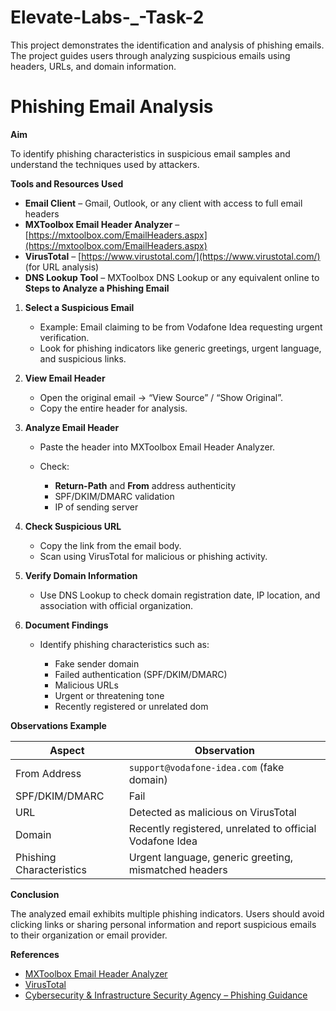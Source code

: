 # Elevate-Labs-_-Task-2
This project demonstrates the identification and analysis of phishing emails. The project guides users through analyzing suspicious emails using headers, URLs, and domain information.


# Phishing Email Analysis
 **Aim**

To identify phishing characteristics in suspicious email samples and understand the techniques used by attackers.


 **Tools and Resources Used**

* **Email Client** – Gmail, Outlook, or any client with access to full email headers
* **MXToolbox Email Header Analyzer** – [https://mxtoolbox.com/EmailHeaders.aspx](https://mxtoolbox.com/EmailHeaders.aspx)
* **VirusTotal** – [https://www.virustotal.com/](https://www.virustotal.com/) (for URL analysis)
* **DNS Lookup Tool** – MXToolbox DNS Lookup or any equivalent online to
 **Steps to Analyze a Phishing Email**

1. **Select a Suspicious Email**

   * Example: Email claiming to be from Vodafone Idea requesting urgent verification.
   * Look for phishing indicators like generic greetings, urgent language, and suspicious links.

2. **View Email Header**

   * Open the original email → “View Source” / “Show Original”.
   * Copy the entire header for analysis.

3. **Analyze Email Header**

   * Paste the header into MXToolbox Email Header Analyzer.
   * Check:

     * **Return-Path** and **From** address authenticity
     * SPF/DKIM/DMARC validation
     * IP of sending server

4. **Check Suspicious URL**

   * Copy the link from the email body.
   * Scan using VirusTotal for malicious or phishing activity.

5. **Verify Domain Information**

   * Use DNS Lookup to check domain registration date, IP location, and association with official organization.

6. **Document Findings**

   * Identify phishing characteristics such as:

     * Fake sender domain
     * Failed authentication (SPF/DKIM/DMARC)
     * Malicious URLs
     * Urgent or threatening tone
     * Recently registered or unrelated dom

**Observations Example**

| Aspect                   | Observation                                              |
| ------------------------ | -------------------------------------------------------- |
| From Address             | `support@vodafone-idea.com` (fake domain)                |
| SPF/DKIM/DMARC           | Fail                                                     |
| URL                      | Detected as malicious on VirusTotal                      |
| Domain                   | Recently registered, unrelated to official Vodafone Idea |
| Phishing Characteristics | Urgent language, generic greeting, mismatched headers    |



 **Conclusion**

The analyzed email exhibits multiple phishing indicators. Users should avoid clicking links or sharing personal information and report suspicious emails to their organization or email provider.


 **References**

* [MXToolbox Email Header Analyzer](https://mxtoolbox.com/EmailHeaders.aspx)
* [VirusTotal](https://www.virustotal.com/)
* [Cybersecurity & Infrastructure Security Agency – Phishing Guidance](https://www.cisa.gov/phishing)



